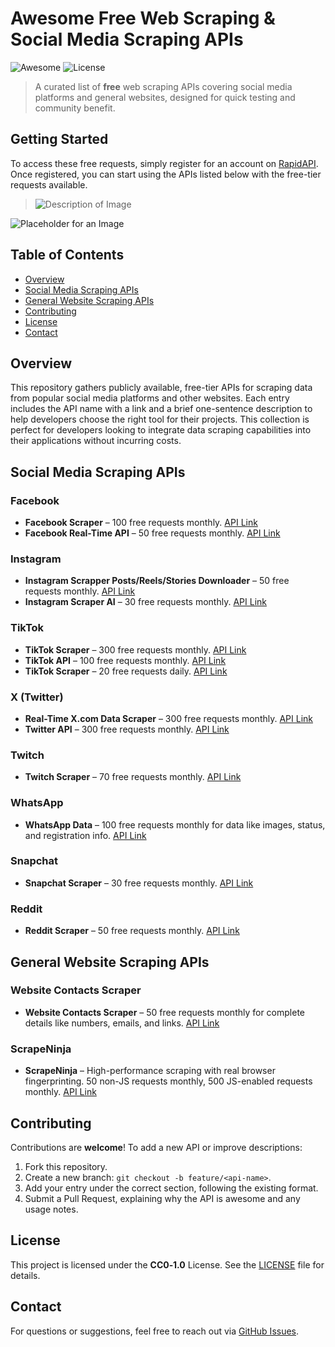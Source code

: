# Awesome Free Web Scraping & Social Media Scraping APIs

![Awesome](https://img.shields.io/badge/Awesome-Yes-brightgreen) ![License](https://img.shields.io/badge/License-CC0--1.0-blue)

> A curated list of **free** web scraping APIs covering social media platforms and general websites, designed for quick testing and community benefit.


## Getting Started
To access these free requests, simply register for an account on [RapidAPI](https://rapidapi.com/). Once registered, you can start using the APIs listed below with the free-tier requests available.
> ![Description of Image](https://cheq.ai/wp-content/uploads/2022/05/hero-web-scraping.png)

![Placeholder for an Image](https://via.placeholder.com/800x400)

## Table of Contents
- [Overview](#overview)
- [Social Media Scraping APIs](#social-media-scraping-apis)
- [General Website Scraping APIs](#general-website-scraping-apis)
- [Contributing](#contributing)
- [License](#license)
- [Contact](#contact)

## Overview
This repository gathers publicly available, free-tier APIs for scraping data from popular social media platforms and other websites. Each entry includes the API name with a link and a brief one-sentence description to help developers choose the right tool for their projects. This collection is perfect for developers looking to integrate data scraping capabilities into their applications without incurring costs.

## Social Media Scraping APIs

### Facebook
- **Facebook Scraper** – 100 free requests monthly. [API Link](https://rapidapi.com/krasnoludkolo/api/facebook-scraper3)
- **Facebook Real-Time API** – 50 free requests monthly. [API Link](https://rapidapi.com/realtimeapi-realtimeapi-default/api/facebook-realtimeapi)

### Instagram
- **Instagram Scrapper Posts/Reels/Stories Downloader** – 50 free requests monthly. [API Link](https://rapidapi.com/SocialScrapper/api/instagram-scrapper-posts-reels-stories-downloader/pricing)
- **Instagram Scraper AI** – 30 free requests monthly. [API Link](https://rapidapi.com/imwhodifferent/api/instagram-scraper-ai1)

### TikTok
- **TikTok Scraper** – 300 free requests monthly. [API Link](https://rapidapi.com/tikwm-tikwm-default/api/tiktok-scraper7/pricing)
- **TikTok API** – 100 free requests monthly. [API Link](https://rapidapi.com/Lundehund/api/tiktok-api23)
- **TikTok Scraper** – 20 free requests daily. [API Link](https://rapidapi.com/JoTucker/api/tiktok-scraper2)

### X (Twitter)
- **Real-Time X.com Data Scraper** – 300 free requests monthly. [API Link](https://rapidapi.com/realtimedata/api/real-time-x-com-data-scraper/pricing)
- **Twitter API** – 300 free requests monthly. [API Link](https://rapidapi.com/sociallab-sociallab-default/api/twitter283)

### Twitch
- **Twitch Scraper** – 70 free requests monthly. [API Link](https://rapidapi.com/premium-apis-oanor/api/twitch-scraper2)

### WhatsApp
- **WhatsApp Data** – 100 free requests monthly for data like images, status, and registration info. [API Link](https://rapidapi.com/inutil-inutil-default/api/whatsapp-data)

### Snapchat
- **Snapchat Scraper** – 30 free requests monthly. [API Link](https://rapidapi.com/socialminer/api/snapchat3/pricing)

### Reddit
- **Reddit Scraper** – 50 free requests monthly. [API Link](https://rapidapi.com/socialminer/api/reddit34)

## General Website Scraping APIs

### Website Contacts Scraper
- **Website Contacts Scraper** – 50 free requests monthly for complete details like numbers, emails, and links. [API Link](https://rapidapi.com/letscrape-6bRBa3QguO5/api/website-contacts-scraper)

### ScrapeNinja
- **ScrapeNinja** – High-performance scraping with real browser fingerprinting. 50 non-JS requests monthly, 500 JS-enabled requests monthly. [API Link](https://rapidapi.com/restyler/api/scrapeninja)



## Contributing
Contributions are **welcome**! To add a new API or improve descriptions:
1. Fork this repository.
2. Create a new branch: `git checkout -b feature/<api-name>`.
3. Add your entry under the correct section, following the existing format.
4. Submit a Pull Request, explaining why the API is awesome and any usage notes.

## License
This project is licensed under the **CC0‑1.0** License. See the [LICENSE](LICENSE) file for details.

## Contact
For questions or suggestions, feel free to reach out via [GitHub Issues](https://github.com/hamodywe/awesome-scrape-free-apis/issues).
